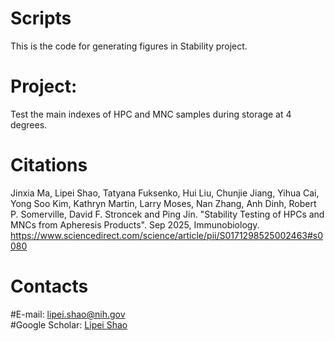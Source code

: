 # Scripts
This is the code for generating figures in Stability project.

# Project: 
Test the main indexes of HPC and MNC samples during storage at 4 degrees.

# Citations
Jinxia Ma, Lipei Shao, Tatyana Fuksenko, Hui Liu, Chunjie Jiang, Yihua Cai, Yong Soo Kim, Kathryn Martin, Larry Moses, Nan Zhang, Anh Dinh, Robert P. Somerville, David F. Stroncek and Ping Jin. "Stability Testing of HPCs and MNCs from Apheresis Products". Sep 2025, Immunobiology.
https://www.sciencedirect.com/science/article/pii/S0171298525002463#s0080

# Contacts<br>
#E-mail: lipei.shao@nih.gov<br>
#Google Scholar: [Lipei Shao](https://scholar.google.com/citations?hl=en&user=7p3sqxIAAAAJ&view_op=list_works)
